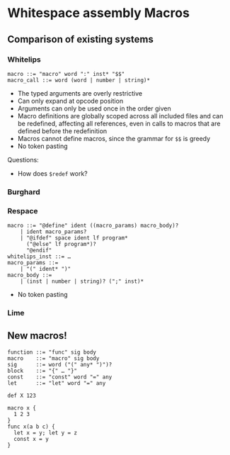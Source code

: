 # Whitespace assembly Macros

## Comparison of existing systems

### Whitelips

```bnf
macro ::= "macro" word ":" inst* "$$"
macro_call ::= word (word | number | string)*
```

- The typed arguments are overly restrictive
- Can only expand at opcode position
- Arguments can only be used once in the order given
- Macro definitions are globally scoped across all included files and can be
  redefined, affecting all references, even in calls to macros that are defined
  before the redefinition
- Macros cannot define macros, since the grammar for `$$` is greedy
- No token pasting

Questions:
- How does `$redef` work?

### Burghard

### Respace

```bnf
macro ::= "@define" ident ((macro_params) macro_body)?
    | ident macro_params?
    | "@ifdef" space ident lf program*
      ("@else" lf program*)?
      "@endif"
whitelips_inst ::= …
macro_params ::=
    | "(" ident* ")"
macro_body ::=
    | (inst | number | string)? (";" inst)*
```

- No token pasting

### Lime

## New macros!

```bnf
function ::= "func" sig body
macro    ::= "macro" sig body
sig      ::= word ("(" any* ")")?
block    ::= "{" … "}"
const    ::= "const" word "=" any
let      ::= "let" word "=" any
```

```
def X 123

macro x {
  1 2 3
}
func x(a b c) {
  let x = y; let y = z
  const x = y
}
```
